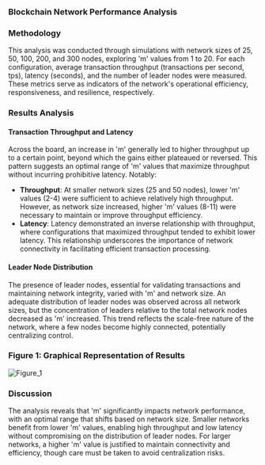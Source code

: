 
### Blockchain Network Performance Analysis

### Methodology

This analysis was conducted through simulations with network sizes of 25, 50, 100, 200, and 300 nodes, exploring 'm' values from 1 to 20. For each configuration, average transaction throughput (transactions per second, tps), latency (seconds), and the number of leader nodes were measured. These metrics serve as indicators of the network's operational efficiency, responsiveness, and resilience, respectively.

### Results Analysis

#### Transaction Throughput and Latency

Across the board, an increase in 'm' generally led to higher throughput up to a certain point, beyond which the gains either plateaued or reversed. This pattern suggests an optimal range of 'm' values that maximize throughput without incurring prohibitive latency. Notably:

* **Throughput**: At smaller network sizes (25 and 50 nodes), lower 'm' values (2-4) were sufficient to achieve relatively high throughput. However, as network size increased, higher 'm' values (8-11) were necessary to maintain or improve throughput efficiency.
* **Latency**: Latency demonstrated an inverse relationship with throughput, where configurations that maximized throughput tended to exhibit lower latency. This relationship underscores the importance of network connectivity in facilitating efficient transaction processing.

#### Leader Node Distribution

The presence of leader nodes, essential for validating transactions and maintaining network integrity, varied with 'm' and network size. An adequate distribution of leader nodes was observed across all network sizes, but the concentration of leaders relative to the total network nodes decreased as 'm' increased. This trend reflects the scale-free nature of the network, where a few nodes become highly connected, potentially centralizing control.

### Figure 1: Graphical Representation of Results

![Figure_1](https://github.com/MohsinRasheed9112/Scale-Free-Network-Analysis/assets/101352612/4dfa7ef0-e28c-4e16-b022-2eff7f6c18b6)


### Discussion

The analysis reveals that 'm' significantly impacts network performance, with an optimal range that shifts based on network size. Smaller networks benefit from lower 'm' values, enabling high throughput and low latency without compromising on the distribution of leader nodes. For larger networks, a higher 'm' value is justified to maintain connectivity and efficiency, though care must be taken to avoid centralization risks.
